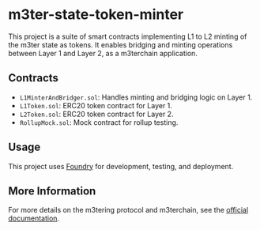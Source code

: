 
# m3ter-state-token-minter

This project is a suite of smart contracts implementing L1 to L2 minting of the m3ter state as tokens. It enables bridging and minting operations between Layer 1 and Layer 2, as a m3terchain application.

## Contracts

- `L1MinterAndBridger.sol`: Handles minting and bridging logic on Layer 1.
- `L1Token.sol`: ERC20 token contract for Layer 1.
- `L2Token.sol`: ERC20 token contract for Layer 2.
- `RollupMock.sol`: Mock contract for rollup testing.

## Usage


This project uses [Foundry](https://book.getfoundry.sh/) for development, testing, and deployment.

## More Information

For more details on the m3tering protocol and m3terchain, see the [official documentation](https://docs.m3ter.ing/technical-specs/v2.0-specs).
